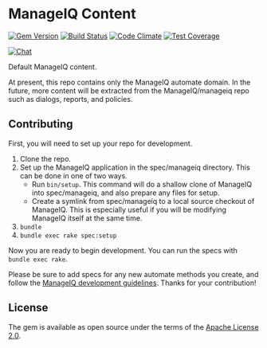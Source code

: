 # ManageIQ Content

[![Gem Version](https://badge.fury.io/rb/manageiq-content.svg)](http://badge.fury.io/rb/manageiq-content)
[![Build Status](https://travis-ci.org/ManageIQ/manageiq-content.svg?branch=jansa)](https://travis-ci.org/ManageIQ/manageiq-content)
[![Code Climate](https://codeclimate.com/github/ManageIQ/manageiq-content.svg)](https://codeclimate.com/github/ManageIQ/manageiq-content)
[![Test Coverage](https://codeclimate.com/github/ManageIQ/manageiq-content/badges/coverage.svg)](https://codeclimate.com/github/ManageIQ/manageiq-content/coverage)

[![Chat](https://badges.gitter.im/Join%20Chat.svg)](https://gitter.im/ManageIQ/manageiq/automate?utm_source=badge&utm_medium=badge&utm_campaign=pr-badge&utm_content=badge)

Default ManageIQ content.

At present, this repo contains only the ManageIQ automate domain.  In the future,
more content will be extracted from the ManageIQ/manageiq repo such as dialogs,
reports, and policies.

## Contributing

First, you will need to set up your repo for development.

1. Clone the repo.
2. Set up the ManageIQ application in the spec/manageiq directory.  This can be
   done in one of two ways.
   - Run `bin/setup`.  This command will do a shallow clone of ManageIQ into spec/manageiq,
     and also prepare any files for setup.
   - Create a symlink from spec/manageiq to a local source checkout of ManageIQ.
     This is especially useful if you will be modifying ManageIQ itself at the
     same time.
3. `bundle`
4. `bundle exec rake spec:setup`

Now you are ready to begin development.  You can run the specs with
`bundle exec rake`.

Please be sure to add specs for any new automate methods you create, and follow
the [ManageIQ development guidelines](https://github.com/ManageIQ/guides/blob/master/coding_style_and_standards.md).
Thanks for your contribution!

## License

The gem is available as open source under the terms of the [Apache License 2.0](LICENSE.txt).

